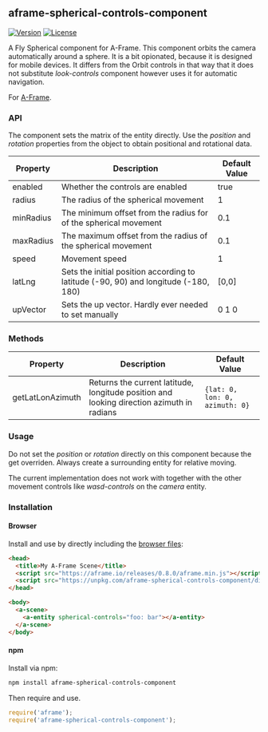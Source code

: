 ## aframe-spherical-controls-component

[![Version](http://img.shields.io/npm/v/aframe-spherical-controls-component.svg?style=flat-square)](https://npmjs.org/package/aframe-spherical-controls-component)
[![License](http://img.shields.io/npm/l/aframe-spherical-controls-component.svg?style=flat-square)](https://npmjs.org/package/aframe-spherical-controls-component)

A Fly Spherical component for A-Frame.
This component orbits the camera automatically around a sphere. It is a bit opionated, because it is designed for mobile devices. 
It differs from the Orbit controls in that way that it does not substitute _look-controls_ component however uses it for automatic navigation.

For [A-Frame](https://aframe.io).

### API

The component sets the matrix of the entity directly. Use the _position_ and _rotation_ properties from the object to obtain positional and rotational data.

| Property | Description | Default Value |
| -------- | ----------- | ------------- |
| enabled | Whether the controls are enabled | true |
| radius | The radius of the spherical movement | 1 |
| minRadius | The minimum offset from the radius for of the spherical movement | 0.1 |
| maxRadius | The maximum offset from the radius of the spherical movement | 0.1 |
| speed | Movement speed | 1 |
| latLng | Sets the initial position according to latitude (-90, 90) and longitude (-180, 180) | [0,0] |
| upVector | Sets the up vector. Hardly ever needed to set manually | 0 1 0 |

### Methods

| Property | Description | Default Value |
| -------- | ----------- | ------------- |
| getLatLonAzimuth | Returns the current latitude, longitude position and looking direction azimuth in radians | `{lat: 0, lon: 0, azimuth: 0}`

### Usage
Do not set the  _position_ or _rotation_ directly on this component because the get overriden. Always create a surrounding entity for relative moving.

The current implementation does not work with together with the other movement controls like _wasd-controls_ on the _camera_ entity.

### Installation

#### Browser

Install and use by directly including the [browser files](dist):

```html
<head>
  <title>My A-Frame Scene</title>
  <script src="https://aframe.io/releases/0.8.0/aframe.min.js"></script>
  <script src="https://unpkg.com/aframe-spherical-controls-component/dist/aframe-spherical-controls-component.min.js"></script>
</head>

<body>
  <a-scene>
    <a-entity spherical-controls="foo: bar"></a-entity>
  </a-scene>
</body>
```

#### npm

Install via npm:

```bash
npm install aframe-spherical-controls-component
```

Then require and use.

```js
require('aframe');
require('aframe-spherical-controls-component');
```
